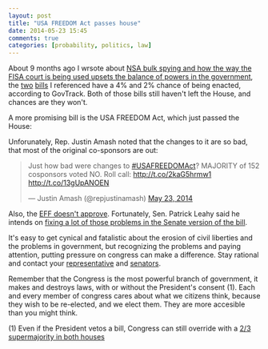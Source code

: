 ```yaml
---
layout: post
title: "USA FREEDOM Act passes house"
date: 2014-05-23 15:45
comments: true
categories: [probability, politics, law]
---
```


About 9 months ago I wrsote about [NSA bulk spying and how the way the FISA court is being used upsets the balance of powers in the government](/blog/2013/08/13/an-unbalance-of-powers/), the [two](https://www.govtrack.us/congress/bills/113/hr2586) [bills](https://www.govtrack.us/congress/bills/113/hr2761) I referenced have a 4% and 2% chance of being enacted, according to GovTrack. Both of those bills still haven't left the House, and chances are they won't.

A more promising bill is the USA FREEDOM Act, which just passed the House:

<script id="govtrack:widget:bill:113:hr3361:script" src="https://www.govtrack.us/congress/bills/113/hr3361/widget.js" type="text/javascript"></script>

Unforunately, Rep. Justin Amash noted that the changes to it are so bad, that most of the original co-sponsors are out:

<blockquote class="twitter-tweet" lang="en"><p>Just how bad were changes to <a href="https://twitter.com/search?q=%23USAFREEDOMAct&amp;src=hash">#USAFREEDOMAct</a>? MAJORITY of 152 cosponsors voted NO. Roll call: <a href="http://t.co/2kaG5hrmw1">http://t.co/2kaG5hrmw1</a> <a href="http://t.co/13gUpANOEN">http://t.co/13gUpANOEN</a></p>&mdash; Justin Amash (@repjustinamash) <a href="https://twitter.com/repjustinamash/statuses/469883039125106689">May 23, 2014</a></blockquote>
<script async src="//platform.twitter.com/widgets.js" charset="utf-8"></script>

Also, the [EFF doesn't approve](https://www.eff.org/deeplinks/2014/05/eff-dismayed-houses-gutted-usa-freedom-act). Fortunately, Sen. Patrick Leahy said he intends on [fixing a lot of those problems in the Senate version of the bill](https://www.leahy.senate.gov/press/comment-of-senator-patrick-leahy-d-vt_chairman-senate-judiciary-committee-on-house-passage-of-the-usa-freedom-act-).

It's easy to get cynical and fatalistic about the erosion of civil liberties and the problems in government, but recognizing the problems and paying attention, putting pressure on congress can make a difference. Stay rational and contact your [representative](http://www.house.gov/representatives/find/) and [senators](https://www.senate.gov/general/contact_information/senators_cfm.cfm).

Remember that the Congress is the most powerful branch of government, it makes and destroys laws, with or without the President's consent (1). Each and every member of congress cares about what we citizens think, because they wish to be re-elected, and we elect them. They are more accesible than you might think.


(1) Even if the President vetos a bill, Congress can still override with a [2/3 supermajority in both houses](https://en.wikipedia.org/wiki/Supermajority#United_States)

